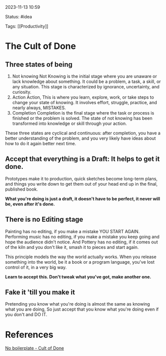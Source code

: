 2023-11-13 10:59

Status: #idea

Tags: [[Productivity]]

# The Cult of Done

## Three states of being
 1. Not knowing
Not Knowing is the initial stage where you are unaware or lack knowledge about something. It could be a problem, a task, a skill, or any situation. This stage is characterized by ignorance, uncertainty, and curiosity.
 2. Action
Action, This is where you learn, explore, work, or take steps to change your state of knowing. It involves effort, struggle, practice, and nearly always, MISTAKES.
 3. Completion
Completion is the final stage where the task or process is finished or the problem is solved. The state of not knowing has been transformed into knowledge or skill through your action.

These three states are cyclical and continuous: after completion, you have a better understanding of the problem, and you very likely have ideas about how to do it again better next time.

## Accept that everything is a Draft: It helps to get it done.
Prototypes make it to production, quick sketches become long-term plans, and things you write down to get them out of your head end up in the final, published book.

**What you're doing is just a draft, it doesn't have to be perfect, it never will be, even after it's done.**

## There is no Editing stage

Painting has no editing, if you make a mistake YOU START AGAIN. Performing music has no editing, if you make a mistake you keep going and hope the audience didn't notice. And Pottery has no editing, if it comes out of the kiln and you don't like it, smash it to pieces and start again.

This principle models the way the world actually works. When you release something into the world, be it a book or a program language, you've lost control of it, in a very big way.

**Learn to accept this. Don't tweak what you've got, make another one.**

## Fake it 'till you make it
Pretending you know what you're doing is almost the same as knowing what you are doing, So just accept that you know what you're doing even if you don't and DO IT.

# References

[No boilerplate - Cult of Done](https://github.com/0atman/noboilerplate/blob/main/scripts/33-COD.md#accept-that-everything)
